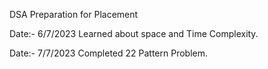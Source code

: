 DSA Preparation for Placement

Date:- 6/7/2023
Learned about space and Time Complexity.

Date:- 7/7/2023
Completed 22 Pattern Problem.